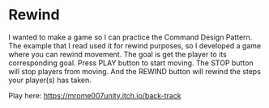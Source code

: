 # Rewind
I wanted to make a game so I can practice the Command Design Pattern. The example that I read used it for rewind purposes, so I developed a game where you can rewind movement. The goal is get the player to its corresponding goal. Press PLAY button to start moving. The STOP button will stop players from moving. And the REWIND button will rewind the steps your player(s) has taken.

Play here: https://mrome007unity.itch.io/back-track
